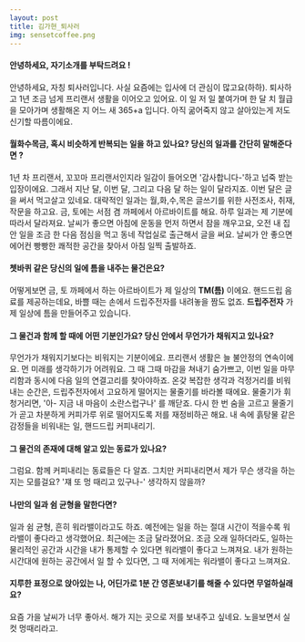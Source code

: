 ```yaml
---
layout: post
title: 김가현_퇴사러
img: sensetcoffee.png
---
```



#### 안녕하세요, 자기소개를 부탁드려요 !

안녕하세요, 자칭 퇴사러입니다. 사실 요즘에는 입사에 더 관심이 많고요(하하). 퇴사하고 1년 조금 넘게 프리랜서 생활을 이어오고 있어요.
이 일 저 일 붙여가며 한 달 치 월급을 모아가며 생활해온 지 어느 새 365+a 입니다. 아직 굶어죽지 않고 살아있는게 저도 신기할 따름이에요.


#### 월화수목금, 혹시 비슷하게 반복되는 일을 하고 있나요? 당신의 일과를 간단히 말해준다면 ?

1년 차 프리랜서, 꼬꼬마 프리랜서인지라 일감이 들어오면 '감사합니다-'하고 넙죽 받는 입장이에요. 그래서 지난 달, 이번 달, 그리고 다음 달 하는 일이 달라지죠.
이번 달은 글을 써서 먹고살고 있네요. 대략적인 일과는 월,화,수,목은 글쓰기를 위한 사전조사, 취재, 작문을 하고요. 금, 토에는 서점 겸 까페에서 아르바이트를 해요.
하루 일과는 제 기분에 따라서 달라져요. 날씨가 좋으면 아침에 운동을 먼저 하면서 잠을 깨우고요, 오전 내 집안 일을 조금 한 다음 점심을 먹고 동네 작업실로 출근해서 글을 써요.
날씨가 안 좋으면 에어컨 빵빵한 쾌적한 공간을 찾아서 아침 일찍 출발하죠.


#### 쳇바퀴 같은 당신의 일에 틈을 내주는 물건은요?

어떻게보면 금, 토 까페에서 하는 아르바이트가 제 일상의 **TM(틈)** 이에요.
핸드드립 음료를 제공하는데요, 바쁠 때는 손에서 드립주전자를 내려놓을 짬도 없죠.
**드립주전자** 가 제 일상에 틈을 만들어주고 있습니다.

#### 그 물건과 함께 할 때에 어떤 기분인가요? 당신 안에서 무언가가 채워지고 있나요?

무언가가 채워지기보다는 비워지는 기분이에요. 프리랜서 생활은 늘 불안정의 연속이에요.
먼 미래를 생각하기가 어려워요. 그 때 그때 마감을 쳐내기 숨가쁘고, 이번 일을 마무리함과 동시에 다음 일의 연결고리를 찾아야하죠.
온갖 복잡한 생각과 걱정거리를 비워내는 순간은, 드립주전자에서 고요하게 떨어지는 물줄기를 바라볼 때에요.
물줄기가 휘청거리면, '아- 지금 내 마음이 소란스럽구나' 를 깨닫죠. 다시 한 번 숨을 고르고 물줄기가 곧고 차분하게 커피가루 위로 떨어지도록
저를 재정비하곤 해요. 내 속에 흙탕물 같은 감정들을 비워내는 일, 핸드드립 커피내리기.


#### 그 물건의 존재에 대해 알고 있는 동료가 있나요?

그럼요. 함께 커피내리는 동료들은 다 알죠. 그치만 커피내리면서 제가 무슨 생각을 하는지는 모를걸요?
'쟤 또 멍 때리고 있구나-' 생각하지 않을까?


#### 나만의 일과 쉼 균형을 말한다면?

일과 쉼 균형, 흔히 워라밸이라고도 하죠. 예전에는 일을 하는 절대 시간이 적을수록 워라밸이 좋다라고 생각했어요.
최근에는 조금 달라졌어요. 조금 오래 일하더라도, 일하는 물리적인 공간과 시간을 내가 통제할 수 있다면 워라밸이 좋다고 느껴져요.
내가 원하는 시간대에 원하는 공간에서 일 할 수 있다면, 그 때 저에게는 워라밸이 좋다고 느껴져요.  


#### 지루한 표정으로 앉아있는 나, 어딘가로 1분 간 영혼보내기를 해줄 수 있다면 무얼하실래요?

요즘 가을 날씨가 너무 좋아서. 해가 지는 곳으로 저를 보내주고 싶네요. 노을보면서 실컷 멍때리라고.

